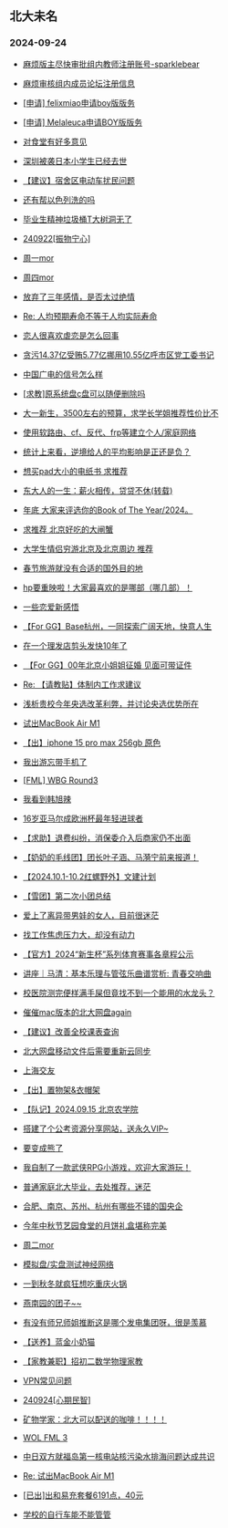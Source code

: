 ## 北大未名 
### 2024-09-24

+ [麻烦版主尽快审批组内教师注册账号-sparklebear](https://bbs.pku.edu.cn/v2/post-read.php?bid=369&threadid=18850045)

+ [麻烦审核组内成员论坛注册信息](https://bbs.pku.edu.cn/v2/post-read.php?bid=16&threadid=18850046)

+ [[申请] felixmiao申请boy版版务](https://bbs.pku.edu.cn/v2/post-read.php?bid=751&threadid=18850072)

+ [[申请] Melaleuca申请BOY版版务](https://bbs.pku.edu.cn/v2/post-read.php?bid=751&threadid=18848662)

+ [对食堂有好多意见](https://bbs.pku.edu.cn/v2/post-read.php?bid=1431&threadid=18849725)

+ [深圳被袭日本小学生已经去世](https://bbs.pku.edu.cn/v2/post-read.php?bid=155&threadid=18847685)

+ [【建议】宿舍区电动车扰民问题](https://bbs.pku.edu.cn/v2/post-read.php?bid=1431&threadid=18846376)

+ [还有帮以色列洗的吗](https://bbs.pku.edu.cn/v2/post-read.php?bid=155&threadid=18847136)

+ [毕业生精神垃圾桶T大树洞无了](https://bbs.pku.edu.cn/v2/post-read.php?bid=104&threadid=18849595)

+ [240922[振物宁心]](https://bbs.pku.edu.cn/v2/post-read.php?bid=104&threadid=18848760)

+ [周一mor](https://bbs.pku.edu.cn/v2/post-read.php?bid=468&threadid=18849557)

+ [周四mor](https://bbs.pku.edu.cn/v2/post-read.php?bid=468&threadid=18847352)

+ [放弃了三年感情，是否太过绝情](https://bbs.pku.edu.cn/v2/post-read.php?bid=55&threadid=18848527)

+ [Re: 人均预期寿命不等于人均实际寿命](https://bbs.pku.edu.cn/v2/post-read.php?bid=606&threadid=18848836)

+ [恋人很喜欢虐恋是怎么回事](https://bbs.pku.edu.cn/v2/post-read.php?bid=55&threadid=18849658)

+ [贪污14.37亿受贿5.77亿挪用10.55亿呼市区党工委书记](https://bbs.pku.edu.cn/v2/post-read.php?bid=606&threadid=18836171)

+ [中国广电的信号怎么样](https://bbs.pku.edu.cn/v2/post-read.php?bid=197&threadid=18848757)

+ [[求教]原系统盘c盘可以随便删除吗](https://bbs.pku.edu.cn/v2/post-read.php?bid=1361&threadid=18849830)

+ [大一新生，3500左右的预算，求学长学姐推荐性价比不](https://bbs.pku.edu.cn/v2/post-read.php?bid=484&threadid=18848394)

+ [使用软路由、cf、反代、frp等建立个人/家庭网络](https://bbs.pku.edu.cn/v2/post-read.php?bid=35&threadid=18825472)

+ [统计上来看，逆境给人的平均影响是正还是负？](https://bbs.pku.edu.cn/v2/post-read.php?bid=251&threadid=18848756)

+ [想买pad大小的电纸书 求推荐](https://bbs.pku.edu.cn/v2/post-read.php?bid=53&threadid=18849734)

+ [东大人的一生：薪火相传，贷贷不休(转载)](https://bbs.pku.edu.cn/v2/post-read.php?bid=251&threadid=18847543)

+ [年底 大家来评选你的Book of The Year/2024。](https://bbs.pku.edu.cn/v2/post-read.php?bid=53&threadid=18848571)

+ [求推荐 北京好吃的大闸蟹](https://bbs.pku.edu.cn/v2/post-read.php?bid=90&threadid=18848874)

+ [大学生情侣穷游北京及北京周边 推荐](https://bbs.pku.edu.cn/v2/post-read.php?bid=94&threadid=18848305)

+ [春节旅游就没有合适的国外目的地](https://bbs.pku.edu.cn/v2/post-read.php?bid=94&threadid=18848877)

+ [hp要重映啦！大家最喜欢的是哪部（哪几部）！](https://bbs.pku.edu.cn/v2/post-read.php?bid=881&threadid=18848297)

+ [一些恋爱新感悟](https://bbs.pku.edu.cn/v2/post-read.php?bid=47&threadid=18848326)

+ [【For GG】Base杭州，一同探索广阔天地，快意人生](https://bbs.pku.edu.cn/v2/post-read.php?bid=167&threadid=18849022)

+ [在一个理发店剪头发快10年了](https://bbs.pku.edu.cn/v2/post-read.php?bid=103&threadid=18849051)

+ [ 【For GG】00年北京小姐姐征婚 见面可带证件](https://bbs.pku.edu.cn/v2/post-read.php?bid=167&threadid=18791347)

+ [Re: 【请教贴】体制内工作求建议](https://bbs.pku.edu.cn/v2/post-read.php?bid=99&threadid=18849150)

+ [浅析贵校今年央选改革利弊，并讨论央选优势所在](https://bbs.pku.edu.cn/v2/post-read.php?bid=99&threadid=18848220)

+ [试出MacBook Air M1](https://bbs.pku.edu.cn/v2/post-read.php?bid=71&threadid=18849955)

+ [【出】iphone 15 pro max 256gb 原色](https://bbs.pku.edu.cn/v2/post-read.php?bid=71&threadid=18849850)

+ [我出游忘带手机了](https://bbs.pku.edu.cn/v2/post-read.php?bid=519&threadid=18848746)

+ [[FML] WBG Round3](https://bbs.pku.edu.cn/v2/post-read.php?bid=519&threadid=18849941)

+ [我看到韩旭辣](https://bbs.pku.edu.cn/v2/post-read.php?bid=88&threadid=18836767)

+ [16岁亚马尔成欧洲杯最年轻进球者](https://bbs.pku.edu.cn/v2/post-read.php?bid=93&threadid=18808386)

+ [【求助】退费纠纷，消保委介入后商家仍不出面](https://bbs.pku.edu.cn/v2/post-read.php?bid=301&threadid=18848576)

+ [【奶奶的毛线团】团长叶子涵、马漪宁前来报道！](https://bbs.pku.edu.cn/v2/post-read.php?bid=696&threadid=18844150)

+ [【2024.10.1-10.2红螺野外】文建计划](https://bbs.pku.edu.cn/v2/post-read.php?bid=224&threadid=18849957)

+ [【雪团】第二次小团总结](https://bbs.pku.edu.cn/v2/post-read.php?bid=696&threadid=18655779)

+ [爱上了离异带男娃的女人，目前很迷茫](https://bbs.pku.edu.cn/v2/post-read.php?bid=690&threadid=18848600)

+ [找工作焦虑压力大，却没有动力](https://bbs.pku.edu.cn/v2/post-read.php?bid=690&threadid=18850024)

+ [【官方】2024“新生杯”系列体育赛事各章程公示](https://bbs.pku.edu.cn/v2/post-read.php?bid=1405&threadid=18848205)

+ [讲座｜马清：基本乐理与管弦乐曲谱赏析: 青春交响曲](https://bbs.pku.edu.cn/v2/post-read.php?bid=717&threadid=18849625)

+ [校医院测完便样满手屎但竟找不到一个能用的水龙头？](https://bbs.pku.edu.cn/v2/post-read.php?bid=438&threadid=18849888)

+ [催催mac版本的北大网盘again](https://bbs.pku.edu.cn/v2/post-read.php?bid=668&threadid=18850031)

+ [【建议】改善全校课表查询](https://bbs.pku.edu.cn/v2/post-read.php?bid=438&threadid=18835578)

+ [北大网盘移动文件后需要重新云同步](https://bbs.pku.edu.cn/v2/post-read.php?bid=668&threadid=18849060)

+ [上海交友](https://bbs.pku.edu.cn/v2/post-read.php?bid=52&threadid=18849073)

+ [【出】置物架&衣帽架](https://bbs.pku.edu.cn/v2/post-read.php?bid=71&threadid=18848949)

+ [【队记】2024.09.15 北京农学院](https://bbs.pku.edu.cn/v2/post-read.php?bid=952&threadid=18850107)

+ [搭建了个公考资源分享网站，送永久VIP~](https://bbs.pku.edu.cn/v2/post-read.php?bid=209&threadid=18850101)

+ [要变成熊了](https://bbs.pku.edu.cn/v2/post-read.php?bid=52&threadid=18850065)

+ [我自制了一款武侠RPG小游戏，欢迎大家游玩！](https://bbs.pku.edu.cn/v2/post-read.php?bid=18&threadid=18850100)

+ [普通家庭北大毕业，去处推荐，迷茫](https://bbs.pku.edu.cn/v2/post-read.php?bid=99&threadid=18844037)

+ [合肥、南京、苏州、杭州有哪些不错的国央企](https://bbs.pku.edu.cn/v2/post-read.php?bid=99&threadid=18849925)

+ [今年中秋节艺园食堂的月饼礼盒堪称完美](https://bbs.pku.edu.cn/v2/post-read.php?bid=1431&threadid=18847605)

+ [周二mor](https://bbs.pku.edu.cn/v2/post-read.php?bid=468&threadid=18850148)

+ [模拟盘/实盘测试神经网络](https://bbs.pku.edu.cn/v2/post-read.php?bid=249&threadid=18836952)

+ [一到秋冬就疯狂想吃重庆火锅](https://bbs.pku.edu.cn/v2/post-read.php?bid=90&threadid=18849653)

+ [燕南园的团子~~](https://bbs.pku.edu.cn/v2/post-read.php?bid=441&threadid=3746614)

+ [有没有师兄师姐推断这是哪个发电集团呀，很是羡慕](https://bbs.pku.edu.cn/v2/post-read.php?bid=99&threadid=18849591)

+ [【送养】蓝金小奶猫](https://bbs.pku.edu.cn/v2/post-read.php?bid=71&threadid=18850037)

+ [【家教兼职】招初二数学物理家教](https://bbs.pku.edu.cn/v2/post-read.php?bid=419&threadid=18850058)

+ [VPN常见问题](https://bbs.pku.edu.cn/v2/post-read.php?bid=668&threadid=17703927)

+ [240924[心期民智]](https://bbs.pku.edu.cn/v2/post-read.php?bid=104&threadid=18850169)

+ [矿物学家：北大可以配送的咖啡！！！！](https://bbs.pku.edu.cn/v2/post-read.php?bid=90&threadid=18849911)

+ [WOL FML 3](https://bbs.pku.edu.cn/v2/post-read.php?bid=519&threadid=18850190)

+ [中日双方就福岛第一核电站核污染水排海问题达成共识](https://bbs.pku.edu.cn/v2/post-read.php?bid=155&threadid=18848105)

+ [Re: 试出MacBook Air M1](https://bbs.pku.edu.cn/v2/post-read.php?bid=71&threadid=18849955)

+ [[已出]出和易充套餐6191点，40元](https://bbs.pku.edu.cn/v2/post-read.php?bid=71&threadid=18848619)

+ [学校的自行车能不能管管](https://bbs.pku.edu.cn/v2/post-read.php?bid=438&threadid=18835158)

